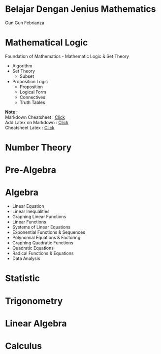 # Belajar Dengan Jenius Mathematics
Gun Gun Febrianza



# Mathematical Logic

Foundation of Mathematics - Mathematic Logic & Set Theory

- Algorithm
- Set Theory
  - Subset
- Proposition Logic
  - Proposition
  - Logical Form
  - Connectives
  - Truth Tables

**Note :**    
Markdown Cheatsheet : [Click](https://github.com/adam-p/markdown-here/wiki/Markdown-Cheatsheet)  
Add Latex on Markdown : [Click](https://gist.github.com/a-rodin/fef3f543412d6e1ec5b6cf55bf197d7b)  
Cheatsheet Latex : [Click](https://www.authorea.com/users/77723/articles/110898-how-to-write-mathematical-equations-expressions-and-symbols-with-latex-a-cheatsheet)  

# Number Theory

# Pre-Algebra

# Algebra 
- Linear Equation
- Linear Inequalities
- Graphing Linear Functions
- Linear Functions
- Systems of Linear Equations
- Exponential Functions & Sequences
- Polynomial Equations & Factoring
- Graphing Quadratic Functions
- Quadratic Equations
- Radical Functions & Equations
- Data Analysis

# Statistic

# Trigonometry 

# Linear Algebra 

# Calculus

